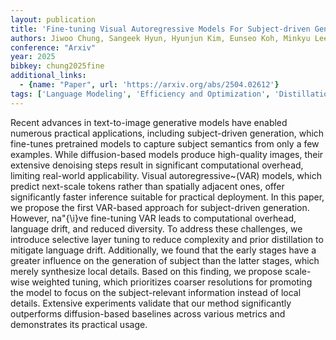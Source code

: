 ```yaml
---
layout: publication
title: 'Fine-tuning Visual Autoregressive Models For Subject-driven Generation'
authors: Jiwoo Chung, Sangeek Hyun, Hyunjun Kim, Eunseo Koh, Minkyu Lee, Jae-pil Heo
conference: "Arxiv"
year: 2025
bibkey: chung2025fine
additional_links:
  - {name: "Paper", url: 'https://arxiv.org/abs/2504.02612'}
tags: ['Language Modeling', 'Efficiency and Optimization', 'Distillation', 'Training Techniques', 'Applications', 'GPT', 'Fine-Tuning', 'Merging', 'Reinforcement Learning', 'Pretraining Methods']
---
```

Recent advances in text-to-image generative models have enabled numerous
practical applications, including subject-driven generation, which fine-tunes
pretrained models to capture subject semantics from only a few examples. While
diffusion-based models produce high-quality images, their extensive denoising
steps result in significant computational overhead, limiting real-world
applicability. Visual autoregressive~(VAR) models, which predict next-scale
tokens rather than spatially adjacent ones, offer significantly faster
inference suitable for practical deployment. In this paper, we propose the
first VAR-based approach for subject-driven generation. However, na\"\{\i\}ve
fine-tuning VAR leads to computational overhead, language drift, and reduced
diversity. To address these challenges, we introduce selective layer tuning to
reduce complexity and prior distillation to mitigate language drift.
Additionally, we found that the early stages have a greater influence on the
generation of subject than the latter stages, which merely synthesize local
details. Based on this finding, we propose scale-wise weighted tuning, which
prioritizes coarser resolutions for promoting the model to focus on the
subject-relevant information instead of local details. Extensive experiments
validate that our method significantly outperforms diffusion-based baselines
across various metrics and demonstrates its practical usage.
